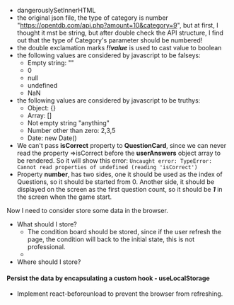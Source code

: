 - dangerouslySetInnerHTML
- the original json file, the type of category is number "https://opentdb.com/api.php?amount=10&category=9", but at
  first, I thought it mst be string, but after double check the API structure, I find out that the type of Category's
  parameter should be numbered!
- the double exclamation marks ***!!value***  is used to cast value to boolean
- the following values are considered by javascript to be falseys:
    - Empty string: ""
    - 0
    - null
    - undefined
    - NaN
- the following values are considered by javascript to be truthys:
    - Object: {}
    - Array: []
    - Not empty string "anything"
    - Number other than zero: 2,3,5
    - Date: new Date()
- We can't pass **isCorrect** property to **QuestionCard**, since we can never read the property =>isCorrect before
  the **userAnswers** object array to be rendered. So it will show this
  error: ```Uncaught error: TypeError: Cannot read properties of undefined (reading 'isCorrect')```
- Property **number**, has two sides, one it should be used as the index of Questions, so it should be started from 0.
  Another side, it should be displayed on the screen as the first question count, so it should be ***1*** in the screen
  when the game start.

Now I need to consider store some data in the browser.

- What should I store?
    - The condition board should be stored, since if the user refresh the page, the condition will back to the initial
      state, this is not professional.
    -
- Where should I store?

#### Persist the data by encapsulating a custom hook - **useLocalStorage**

- Implement react-beforeunload to prevent the browser from refreshing.


    
